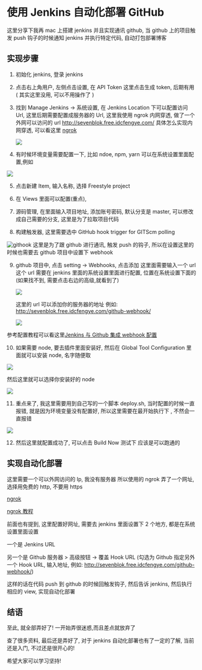 # 使用 Jenkins 自动化部署 GitHub

这里分享下我再 mac 上搭建 jenkins 并且实现通讯 github, 当 github 上的项目触发 push 钩子的时候通知 jenkins 并执行特定代码, 自动打包部署博客

## 实现步骤

1. 初始化 jenkins, 登录 jenkins
2. 点击右上角用户, 左侧点击设置, 在 API Token 这里点击生成 token, 后期有用 ( 其实这里没用, 可以不用操作了 )
3. 找到 Manage Jenkins -> 系统设置, 在 Jenkins Location 下可以配置访问 Url, 这里后期需要配置成服务器的 Url,
   这里我使用 ngrok 内网穿透, 做了一个外网可以访问的 url http://sevenblok.free.idcfengye.com/
   具体怎么实现内网穿透, 可以看这里 [ngrok](https://www.ngrok.cc/)

   ![](../../.vuepress/public/location.jpg)

4. 有时候环境变量需要配置一下, 比如 ndoe, npm, yarn 可以在系统设置里面配置,例如

![](../../.vuepress/public/environment.jpg)

5. 点击新建 Item, 输入名称, 选择 Freestyle project

6. 在 Views 里面可以配置(重点),

7. 源码管理, 在里面输入项目地址, 添加账号密码, 默认分支是 master, 可以修改成自己需要的分支, 这里是为了拉取项目代码

8. 构建触发器, 这里需要选中 GitHub hook trigger for GITScm polling

![githook](../../.vuepress/public/gitHook.jpg)
这里是为了跟 github 进行通讯, 触发 push 的钩子, 所以在设置这里的时候也需要去 github 项目中设置下 webhook

9. github 项目中, 点击 setting -> Webhooks, 点击添加 这里面需要输入一个 url
   这个 url 需要在 jenkins 里面的系统设置里面进行配置, 位置在系统设置下面的(如果找不到, 需要点击右边的高级,就看到了)

   ![](../../.vuepress/public/githookUrl.jpg)

   这里的 url 可以添加你的服务器的地址 例如: http://sevenblok.free.idcfengye.com/github-webhook/

   ![](../../.vuepress/public/gitHubWebHooks.jpg)

参考配置教程可以看这里[Jenkins 与 Github 集成 webhook 配置](https://blog.csdn.net/qq_21768483/article/details/80177920)

10. 如果需要 node, 要去插件里面安装好, 然后在 Global Tool Configuration 里面就可以安装 node, 名字随便取

![](../../.vuepress/public/node.jpg)

然后这里就可以选择你安装好的 node

![](../../.vuepress/public/nodeUse.jpg)

11. 重点来了, 我这里需要用到自己写的一个脚本 deploy.sh, 当时配置的时候一直报错, 就是因为环境变量没有配置好, 所以这里需要在最开始执行下 <text-line txt="source /etc/profile" />, 不然会一直报错

![](../../.vuepress/public/shell.jpg)

12. 然后这里就配置成功了, 可以点击 Build Now 测试下 应该是可以跑通的

## 实现自动化部署

这里需要一个可以外网访问的 Ip, 我没有服务器 所以使用的 ngrok 弄了一个网址, 选择用免费的 http, 不要用 https

[ngrok](https://www.ngrok.cc/user.html)

[ngrok 教程](http://www.ngrok.cc/_book/start/ngrok_linux.html?q=)

前面也有提到, 这里配置好网址, 需要去 jenkins 里面设置下 2 个地方, 都是在系统设置里面设置

一个是 Jenkins URL

另一个是 Github 服务器 > 高级按钮 -> 覆盖 Hook URL (勾选为 Github 指定另外一个 Hook URL, 输入地址, 例如: http://sevenblok.free.idcfengye.com/github-webhook/)

这样的话在代码 push 到 github 的时候回触发钩子, 然后告诉 jenkins, 然后执行相应的 view, 实现自动化部署

## 结语

至此, 就全部弄好了! 一开始弄很迷惑,而且差点就放弃了

查了很多资料, 最后还是弄好了, 对于 jenkins 自动化部署也有了一定的了解, 当前还是入门, 不过还是很开心的!

希望大家可以学习坚持!
